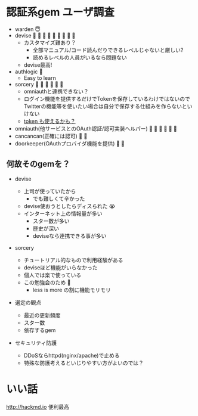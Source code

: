 
# 認証系gem ユーザ調査

* warden
  :innocent:
* devise
  :sushi: :sushi: :sushi: :sushi: :sushi: :sushi: :sushi: :sushi: :sushi:
  * カスタマイズ難あり？
    * 全部マニュアル/コード読んだりできるレベルじゃないと厳しい?
    * 読めるレベルの人員がいるなら問題ない
  * devise最高!
* authlogic
  :sushi:
  * Easy to learn
* sorcery
  :sushi: :sushi: :sushi: :sushi: :sushi: :sushi:
  * omniauthと連携できない？
  * ログイン機能を提供するだけでTokenを保存しているわけではないのでTwitterの機能等を使いたい場合は自分で保存する仕組みを作らないといけない
  * [token も使えるかも？](https://github.com/Sorcery/sorcery/blob/v0.9.1/lib/sorcery/controller/submodules/external.rb#L72)
* omniauth(他サービスとのOAuth認証/認可実装ヘルパー)
  :sushi: :sushi: :sushi: :sushi: :sushi: :sushi:
* cancancan(正確には認可)
  :sushi: :sushi:
* doorkeeper(OAuthプロバイダ機能を提供)
  :sushi: :sushi:


## 何故そのgemを？
* devise
  * 上司が使っていたから
    * でも難しくて辛かった
  * devise使おうとしたらディスられた :sob:
  * インターネット上の情報量が多い
    * スター数が多い
    * 歴史が深い
    * deviseなら連携できる事が多い
* sorcery
  * チュートリアル的なもので利用経験がある
  * deviseほど機能がいらなかった
  * 個人では楽で使っている
  * この勉強会のため :tada:
    * less is more の割に機能モリモリ

* 選定の観点
  * 最近の更新頻度
  * スター数
  * 依存するgem
* セキュリティ防護
  * DDoSならhttpd(nginx/apache)で止める
  * 特殊な防護考えるといじりやすい方がよいのでは？

# いい話
http://hackmd.io 便利最高
